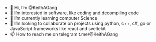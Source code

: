 - 👋 Hi, I’m @KeithAGang
- 👀 I’m interested in software, like coding and decompiling code
- 🌱 I’m currently learning computer Science 
- 💞️ I’m looking to collaborate on projects using python, c++, c#, go or JavaScript frameworks like react and sveltekit 
- 📫 How to reach me on telegram t.me/@KeithAGang

<!---
KeithAGang/KeithAGang is a ✨ special ✨ repository because its `README.md` (this file) appears on your GitHub profile.
You can click the Preview link to take a look at your changes.
--->
